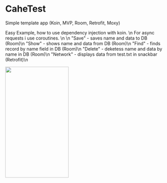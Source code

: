 # CaheTest
Simple template app (Koin, MVP, Room, Retrofit, Moxy)

Easy Example, how to use dependency injection with koin. \n
For async requests i use coroutines. \n
\n
"Save" - saves name and data to DB (Room)\n
"Show" - shows name and data from DB (Room)\n
"Find" - finds record by name field in DB (Room)\n
"Delete" - deketess name and data by name in DB (Room)\n
"Network" - displays data from test.txt in snackbar (Retrofit)\n

<img src="https://github.com/4nt0n64r/Cachetest/blob/master/screenshots/Login%20screen.jpg" width="200" height="350" />
